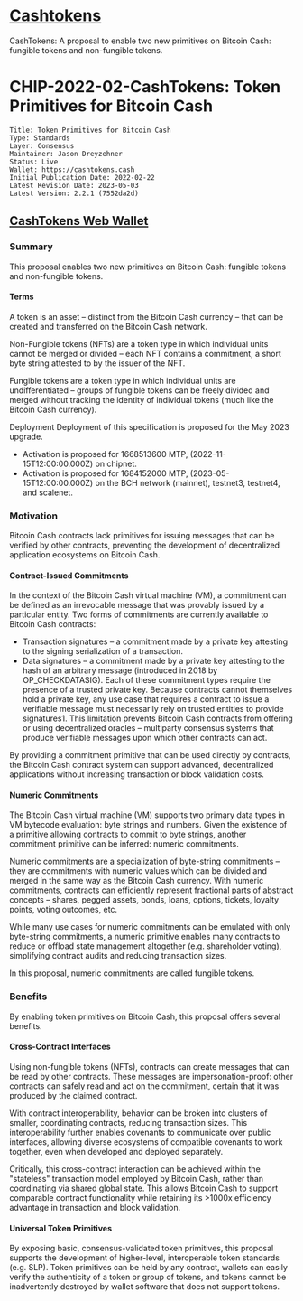 # [Cashtokens](https://cashtokens.cash/)
CashTokens: A proposal to enable two new primitives on Bitcoin Cash: fungible tokens and non-fungible tokens.

# CHIP-2022-02-CashTokens: Token Primitives for Bitcoin Cash
    Title: Token Primitives for Bitcoin Cash
    Type: Standards
    Layer: Consensus
    Maintainer: Jason Dreyzehner
    Status: Live
    Wallet: https://cashtokens.cash
    Initial Publication Date: 2022-02-22
    Latest Revision Date: 2023-05-03
    Latest Version: 2.2.1 (7552da2d)

## [CashTokens Web Wallet](https://cashtokens.cash/)

### Summary
This proposal enables two new primitives on Bitcoin Cash: fungible tokens and non-fungible tokens.

#### Terms
A token is an asset – distinct from the Bitcoin Cash currency – that can be created and transferred on the Bitcoin Cash network.

Non-Fungible tokens (NFTs) are a token type in which individual units cannot be merged or divided – each NFT contains a commitment, a short byte string attested to by the issuer of the NFT.

Fungible tokens are a token type in which individual units are undifferentiated – groups of fungible tokens can be freely divided and merged without tracking the identity of individual tokens (much like the Bitcoin Cash currency).

Deployment
Deployment of this specification is proposed for the May 2023 upgrade.

- Activation is proposed for 1668513600 MTP, (2022-11-15T12:00:00.000Z) on chipnet.
- Activation is proposed for 1684152000 MTP, (2023-05-15T12:00:00.000Z) on the BCH network (mainnet), testnet3, testnet4, and scalenet.

### Motivation
Bitcoin Cash contracts lack primitives for issuing messages that can be verified by other contracts, preventing the development of decentralized application ecosystems on Bitcoin Cash.

#### Contract-Issued Commitments
In the context of the Bitcoin Cash virtual machine (VM), a commitment can be defined as an irrevocable message that was provably issued by a particular entity. Two forms of commitments are currently available to Bitcoin Cash contracts:

- Transaction signatures – a commitment made by a private key attesting to the signing serialization of a transaction.
- Data signatures – a commitment made by a private key attesting to the hash of an arbitrary message (introduced in 2018 by OP_CHECKDATASIG).
Each of these commitment types require the presence of a trusted private key. Because contracts cannot themselves hold a private key, any use case that requires a contract to issue a verifiable message must necessarily rely on trusted entities to provide signatures1. This limitation prevents Bitcoin Cash contracts from offering or using decentralized oracles – multiparty consensus systems that produce verifiable messages upon which other contracts can act.

By providing a commitment primitive that can be used directly by contracts, the Bitcoin Cash contract system can support advanced, decentralized applications without increasing transaction or block validation costs.

#### Numeric Commitments
The Bitcoin Cash virtual machine (VM) supports two primary data types in VM bytecode evaluation: byte strings and numbers. Given the existence of a primitive allowing contracts to commit to byte strings, another commitment primitive can be inferred: numeric commitments.

Numeric commitments are a specialization of byte-string commitments – they are commitments with numeric values which can be divided and merged in the same way as the Bitcoin Cash currency. With numeric commitments, contracts can efficiently represent fractional parts of abstract concepts – shares, pegged assets, bonds, loans, options, tickets, loyalty points, voting outcomes, etc.

While many use cases for numeric commitments can be emulated with only byte-string commitments, a numeric primitive enables many contracts to reduce or offload state management altogether (e.g. shareholder voting), simplifying contract audits and reducing transaction sizes.

In this proposal, numeric commitments are called fungible tokens.

### Benefits
By enabling token primitives on Bitcoin Cash, this proposal offers several benefits.

#### Cross-Contract Interfaces
Using non-fungible tokens (NFTs), contracts can create messages that can be read by other contracts. These messages are impersonation-proof: other contracts can safely read and act on the commitment, certain that it was produced by the claimed contract.

With contract interoperability, behavior can be broken into clusters of smaller, coordinating contracts, reducing transaction sizes. This interoperability further enables covenants to communicate over public interfaces, allowing diverse ecosystems of compatible covenants to work together, even when developed and deployed separately.

Critically, this cross-contract interaction can be achieved within the "stateless" transaction model employed by Bitcoin Cash, rather than coordinating via shared global state. This allows Bitcoin Cash to support comparable contract functionality while retaining its >1000x efficiency advantage in transaction and block validation.

#### Universal Token Primitives
By exposing basic, consensus-validated token primitives, this proposal supports the development of higher-level, interoperable token standards (e.g. SLP). Token primitives can be held by any contract, wallets can easily verify the authenticity of a token or group of tokens, and tokens cannot be inadvertently destroyed by wallet software that does not support tokens.
